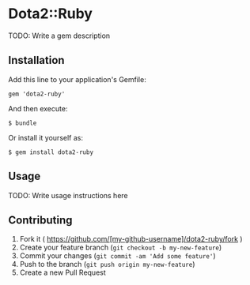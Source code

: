 # Dota2::Ruby

TODO: Write a gem description

## Installation

Add this line to your application's Gemfile:

    gem 'dota2-ruby'

And then execute:

    $ bundle

Or install it yourself as:

    $ gem install dota2-ruby

## Usage

TODO: Write usage instructions here

## Contributing

1. Fork it ( https://github.com/[my-github-username]/dota2-ruby/fork )
2. Create your feature branch (`git checkout -b my-new-feature`)
3. Commit your changes (`git commit -am 'Add some feature'`)
4. Push to the branch (`git push origin my-new-feature`)
5. Create a new Pull Request
